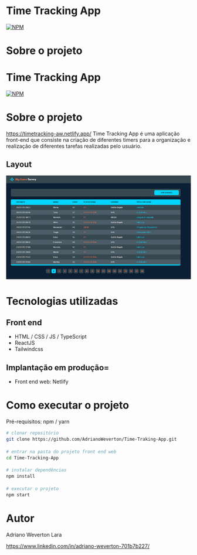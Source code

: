 # Time Tracking App
[![NPM](https://img.shields.io/npm/l/react)](https://github.com/AdrianoWeverton/Time-Traking-App/blob/master/LICENSE) 

# Sobre o projeto
# Time Tracking App
[![NPM](https://img.shields.io/npm/l/react)](https://github.com/AdrianoWeverton/Time-Traking-App/blob/master/LICENSE) 

# Sobre o projeto

https://timetracking-aw.netlify.app/
Time Tracking App é uma aplicação front-end que consiste na criação de diferentes timers para a organização e realização de diferentes tarefas realizadas pelo usuário.


## Layout
![Web 1](https://github.com/acenelio/assets/raw/main/sds1/web1.png)


# Tecnologias utilizadas

## Front end
- HTML / CSS / JS / TypeScript
- ReactJS
- Tailwindcss

## Implantação em produção=
- Front end web: Netlify

# Como executar o projeto

Pré-requisitos: npm / yarn

```bash
# clonar repositório
git clone https://github.com/AdrianoWeverton/Time-Traking-App.git

# entrar na pasta do projeto front end web
cd Time-Tracking-App

# instalar dependências
npm install

# executar o projeto
npm start
```

# Autor

Adriano Weverton Lara

https://www.linkedin.com/in/adriano-weverton-701b7b227/







